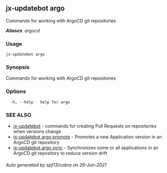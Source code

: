## jx-updatebot argo

Commands for working with ArgoCD git repositories

***Aliases**: argocd*

### Usage

```
jx-updatebot argo
```

### Synopsis

Commands for working with ArgoCD git repositories

### Options

```
  -h, --help   help for argo
```

### SEE ALSO

* [jx-updatebot](jx-updatebot.md)	 - commands for creating Pull Requests on repositories when versions change
* [jx-updatebot argo promote](jx-updatebot_argo_promote.md)	 - Promotes a new Application version in an ArgoCD git repository
* [jx-updatebot argo sync](jx-updatebot_argo_sync.md)	 - Synchronizes some or all applications in an ArgoCD git repository to reduce version drift

###### Auto generated by spf13/cobra on 29-Jun-2021

